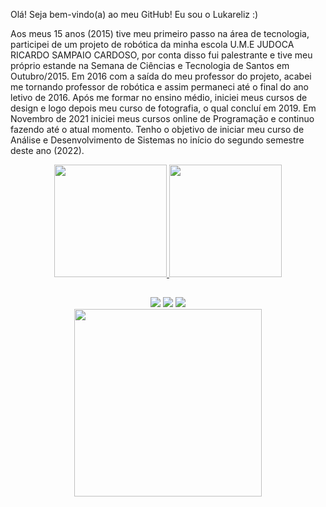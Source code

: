 Olá! Seja bem-vindo(a) ao meu GitHub! Eu sou o Lukareliz :)

Aos meus 15 anos (2015) tive meu primeiro passo na área de
tecnologia, participei de um projeto de robótica da minha escola
U.M.E JUDOCA RICARDO SAMPAIO CARDOSO, por conta
disso fui palestrante e tive meu próprio estande na Semana de
Ciências e Tecnologia de Santos em Outubro/2015. Em 2016
com a saída do meu professor do projeto, acabei me tornando
professor de robótica e assim permaneci até o final do ano letivo
de 2016. Após me formar no ensino médio, iniciei meus cursos
de design e logo depois meu curso de fotografia, o qual concluí
em 2019. Em Novembro de 2021 iniciei meus cursos online de
Programação e continuo fazendo até o atual momento. Tenho o
objetivo de iniciar meu curso de Análise e Desenvolvimento de
Sistemas no início do segundo semestre deste ano (2022).


<div align="center">
  <a href="http://beacons.ai/lukareliz">
  <img height="180em" src="https://github-readme-stats.vercel.app/api?username=Lukareliz&show_icons=true&theme=tokyonight&include_all_commits=true&count_private=true"/>
  <img height="180em" src="https://github-readme-stats.vercel.app/api/top-langs/?username=Lukareliz&layout=compact&langs_count=7&theme=tokyonight"/>
</div>

  ##
 
<div align='center'>
  <a href="https://www.linkedin.com/in/luccanunes/" target="_blank"><img src="https://img.shields.io/badge/-LinkedIn-%230077B5?style=for-the-badge&logo=linkedin&logoColor=white" target="_blank"></a> 
  <a href="https://instagram.com/Lukareliz_" target="_blank"><img src="https://img.shields.io/badge/-Instagram-%23E4405F?style=for-the-badge&logo=instagram&logoColor=white" target="_blank"></a>
  <a href = "mailto:lyulucca@gmail.com"><img src="https://img.shields.io/badge/-Gmail-%23333?style=for-the-badge&logo=gmail&logoColor=white" target="_blank"></a>
  </div> 
  
  <div align='center'>
  <img src="https://i.picasion.com/pic92/5683ba9fe024bdd93adb41b107fa4a8e.gif" width="300" height="300" border="0" />
  </div>
